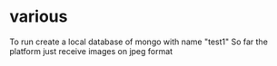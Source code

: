 # various
 
To run create a local database of mongo with name "test1"
So far the platform just receive images on jpeg format
